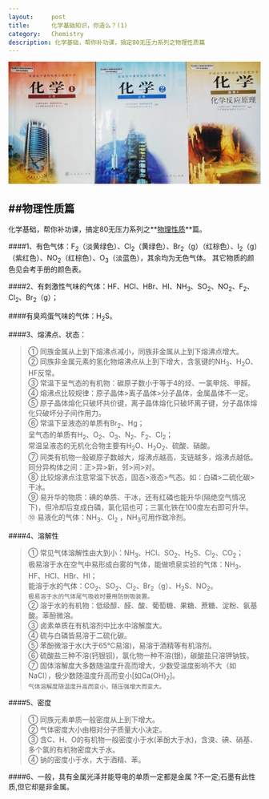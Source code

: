 ```yaml
---
layout:     post
title:      化学基础知识，你造么？(1)
category:   Chemistry 
description: 化学基础，帮你补功课，搞定80无压力系列之物理性质篇
---
```


![Chemistry-book](/res/img/Chemistry-book.jpg)

##物理性质篇
----
化学基础，帮你补功课，搞定80无压力系列之**[物理性质](http://gopast.gitcafe.io/blog/2015/02/04/Chemistry-phy.html)**篇。

<!-- more -->

####1、有色气体：F<sub>2</sub>（淡黄绿色）、Cl<sub>2</sub>（黄绿色）、Br<sub>2</sub>（g）（红棕色）、I<sub>2</sub>（g）（紫红色）、NO<sub>2</sub>（红棕色）、O<sub>3</sub>（淡蓝色），其余均为无色气体。
其它物质的颜色见会考手册的颜色表。

####2、有刺激性气味的气体：HF、HCl、HBr、HI、NH<sub>3</sub>、SO<sub>2</sub>、NO<sub>2</sub>、F<sub>2</sub>、Cl<sub>2</sub>、Br<sub>2</sub>（g）；

####有臭鸡蛋气味的气体：H<sub>2</sub>S。

####3、熔沸点、状态：
>① 同族金属从上到下熔沸点减小，同族非金属从上到下熔沸点增大。<br>
>② 同族非金属元素的氢化物熔沸点从上到下增大，含氢键的NH<sub>3</sub>、H<sub>2</sub>O、HF反常。<br>
>③ 常温下呈气态的有机物：碳原子数小于等于4的烃、一氯甲烷、甲醛。<br>
>④ 熔沸点比较规律：原子晶体>离子晶体>分子晶体，金属晶体不一定。<br>
>⑤ 原子晶体熔化只破坏共价键，离子晶体熔化只破坏离子键，分子晶体熔化只破坏分子间作用力。<br>
>⑥ 常温下呈液态的单质有Br<sub>2</sub>、Hg；<br>
>呈气态的单质有H<sub>2</sub>、O<sub>2</sub>、O<sub>3</sub>、N<sub>2</sub>、F<sub>2</sub>、Cl<sub>2</sub>；<br>
>常温呈液态的无机化合物主要有H<sub>2</sub>O、H<sub>2</sub>O<sub>2</sub>、硫酸、硝酸。<br>
>⑦ 同类有机物一般碳原子数越大，熔沸点越高，支链越多，熔沸点越低。<br>
>同分异构体之间：正>异>新，邻>间>对。<br>
>⑧ 比较熔沸点注意常温下状态，固态>液态>气态。如：白磷>二硫化碳>干冰。<br>
>⑨ 易升华的物质：碘的单质、干冰，还有红磷也能升华(隔绝空气情况下)，但冷却后变成白磷，氯化铝也可；三氯化铁在100度左右即可升华。<br>
>⑩ 易液化的气体：NH<sub>3</sub>、Cl<sub>2</sub> ，NH<sub>3</sub>可用作致冷剂。<br>

####4、溶解性
>① 常见气体溶解性由大到小：NH<sub>3</sub>、HCl、SO<sub>2</sub>、H<sub>2</sub>S、Cl<sub>2</sub>、CO<sub>2</sub>；<br>
>极易溶于水在空气中易形成白雾的气体，能做喷泉实验的气体：NH<sub>3</sub>、HF、HCl、HBr、HI；<br>
>能溶于水的气体：CO<sub>2</sub>、SO<sub>2</sub>、Cl<sub>2</sub>、Br<sub>2</sub>（g）、H<sub>2</sub>S、NO<sub>2</sub>。<br>
`极易溶于水的气体尾气吸收时要用防倒吸装置。`<br>
>② 溶于水的有机物：低级醇、醛、酸、葡萄糖、果糖、蔗糖、淀粉、氨基酸。苯酚微溶。<br>
>③ 卤素单质在有机溶剂中比水中溶解度大。<br>
>④ 硫与白磷皆易溶于二硫化碳。<br>
>⑤ 苯酚微溶于水(大于65℃易溶)，易溶于酒精等有机溶剂。<br>
>⑥ 硫酸盐三种不溶(钙银钡)，氯化物一种不溶(银)，碳酸盐只溶钾钠铵。<br>
>⑦ 固体溶解度大多数随温度升高而增大，少数受温度影响不大（如NaCl），极少数随温度升高而变小[如Ca(OH)<sub>2</sub>]。<br> `气体溶解度随温度升高而变小，随压强增大而变大。`<br>

####5、密度
>① 同族元素单质一般密度从上到下增大。<br>
>② 气体密度大小由相对分子质量大小决定。<br>
>③ 含C、H、O的有机物一般密度小于水(苯酚大于水)，含溴、碘、硝基、多个氯的有机物密度大于水。<br>
>④ 钠的密度小于水，大于酒精、苯。<br>
	
####6、一般，具有金属光泽并能导电的单质一定都是金属 ?不一定;石墨有此性质,但它却是非金属。<br>
<br>
